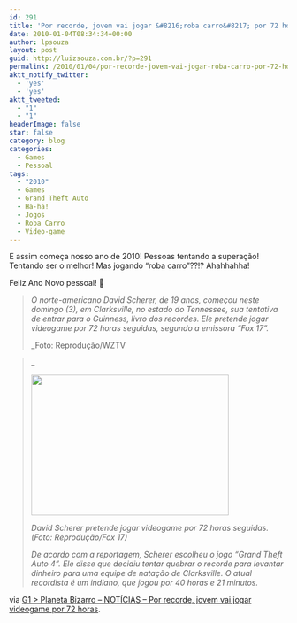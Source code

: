 ```yaml
---
id: 291
title: 'Por recorde, jovem vai jogar &#8216;roba carro&#8217; por 72 horas!'
date: 2010-01-04T08:34:34+00:00
author: lpsouza
layout: post
guid: http://luizsouza.com.br/?p=291
permalink: /2010/01/04/por-recorde-jovem-vai-jogar-roba-carro-por-72-horas/
aktt_notify_twitter:
  - 'yes'
  - 'yes'
aktt_tweeted:
  - "1"
  - "1"
headerImage: false
star: false
category: blog
categories:
  - Games
  - Pessoal
tags:
  - "2010"
  - Games
  - Grand Theft Auto
  - Ha-ha!
  - Jogos
  - Roba Carro
  - Video-game
---
```

E assim começa nosso ano de 2010! Pessoas tentando a superação! Tentando ser o melhor! Mas jogando &#8220;roba carro&#8221;??!? Ahahhahha!

Feliz Ano Novo pessoal! 🙂

> _O norte-americano David Scherer, de 19 anos, começou neste domingo (3), em Clarksville, no estado do Tennessee, sua tentativa de entrar para o Guinness, livro dos recordes. Ele pretende jogar videogame por 72 horas seguidas, segundo a emissora &#8220;Fox 17&#8221;._ 
> 
> _Foto: Reprodução/WZTV
  
>_ 
> 
> _<img src="http://ihcenter.com.br/luizsouza/files/2010/01/033535633-FMM00.jpg" alt="" width="357" height="254" />_
> 
> _David Scherer pretende jogar videogame por 72 horas seguidas. (Foto: Reprodução/Fox 17)_
> 
> _De acordo com a reportagem, Scherer escolheu o jogo &#8220;Grand Theft Auto 4&#8221;. Ele disse que decidiu tentar quebrar o recorde para levantar dinheiro para uma equipe de natação de Clarksville. O atual recordista é um indiano, que jogou por 40 horas e 21 minutos._

via [G1 > Planeta Bizarro &#8211; NOTÍCIAS &#8211; Por recorde, jovem vai jogar videogame por 72 horas](http://g1.globo.com/Noticias/PlanetaBizarro/0,,MUL1432469-6091,00.html).
